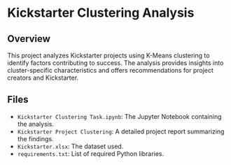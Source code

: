 # Kickstarter Clustering Analysis

## Overview
This project analyzes Kickstarter projects using K-Means clustering to identify factors contributing to success. The analysis provides insights into cluster-specific characteristics and offers recommendations for project creators and Kickstarter.

## Files
- `Kickstarter Clustering Task.ipynb`: The Jupyter Notebook containing the analysis.
- `Kickstarter Project Clustering`: A detailed project report summarizing the findings.
- `Kickstarter.xlsx`: The dataset used.
- `requirements.txt`: List of required Python libraries.

